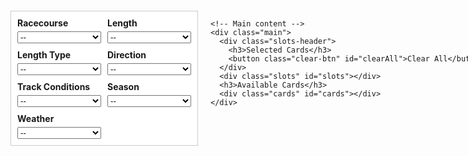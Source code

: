 <html>
<head>
  <style>
    :root {
      --card-w: 118px; /* unified width */
    }

    body {
      font-family: Arial, sans-serif;
      background: #f8f8f8;
      margin: 0;
      padding: 0;
      display: flex;
      justify-content: center;
    }

    /* Container */
    .container {
      width: 1280px;
      margin: 20px auto;
      display: flex;
      gap: 20px;
      align-items: flex-start;
    }

    /* Sidebar filters */
    .sidebar {
      width: 300px; /* restored to larger filter block */
      background: #fff;
      border: 1px solid #ccc;
      padding: 10px;
      box-sizing: border-box;
      display: grid;
      grid-template-columns: 1fr 1fr; /* two columns of labels */
      gap: 10px;
    }
    .filter-group {
      display: flex;
      flex-direction: column;
    }
    .filter-group label {
      font-weight: bold;
      margin-bottom: 5px;
    }
    .filter-group select {
      width: 100%;
    }

    /* Main content */
    .main {
      flex: 1;
    }

    /* Slots area */
    .slots-header {
      display: flex;
      justify-content: space-between;
      align-items: center;
      margin-bottom: 10px;
    }
    .slots {
      display: grid;
      grid-template-columns: repeat(6, var(--card-w));
      gap: 10px;
      margin-bottom: 20px;
    }
    .slot {
      width: var(--card-w);
      min-height: var(--card-w);
      border: 1px dashed #bbb;
      background: #fafafa;
      display: flex;
      flex-direction: column;
      align-items: center;
      justify-content: flex-start;
      box-sizing: border-box;
      cursor: pointer;
    }

    /* Cards */
    .cards {
      display: grid;
      grid-template-columns: repeat(auto-fill, minmax(var(--card-w), 1fr));
      gap: 15px;
      justify-items: center;
    }
    .card {
      width: var(--card-w);
      border: 1px solid #ccc;
      padding: 5px;
      text-align: center;
      cursor: pointer;
      background: #fff;
      position: relative;
      box-sizing: border-box;
    }
    .card img {
      width: 100%;
      height: auto;
      display: block;
    }
    .card.disabled {
      opacity: 0.4;
      pointer-events: none;
    }
    .name {
      margin-top: 4px;
      font-size: 12px;
      font-weight: bold;
      word-wrap: break-word;
    }
    .skills {
      display: flex;
      flex-wrap: wrap;
      gap: 2px;
      margin-top: 4px;
      justify-content: center;
    }
    .skill {
      background: #eee;
      border: 1px solid #ccc;
      border-radius: 3px;
      padding: 2px 4px;
      font-size: 10px;
      word-break: break-word;
      max-width: 100%;
    }

    /* Type icon */
    .type-icon {
      position: absolute;
      top: 2px;
      right: 2px;
      width: 20px;
      height: 20px;
    }
    .type-icon img {
      width: 100%;
      height: 100%;
    }

    /* Clear button */
    .clear-btn {
      background: #f44336;
      color: white;
      border: none;
      padding: 5px 10px;
      cursor: pointer;
      font-size: 12px;
      border-radius: 3px;
    }
  </style>
</head>
<body>
  <div class="container">
    <!-- Sidebar filters -->
    <div class="sidebar">
      <div class="filter-group">
        <label for="racecourse">Racecourse</label>
        <select id="racecourse">
          <option value="">--</option>
          <option>Sapporo</option>
          <option>Hakodate</option>
          <option>Niigata</option>
          <option>Fukushima</option>
          <option>Nakayama</option>
          <option>Tokyo</option>
          <option>Chukyo</option>
          <option>Kyoto</option>
          <option>Hanshin</option>
          <option>Kokura</option>
          <option>Oi</option>
          <option>Kawasaki</option>
          <option>Funabashi</option>
          <option>Morioka</option>
          <option>Longchamp</option>
        </select>
      </div>
      <div class="filter-group">
        <label for="length">Length</label>
        <select id="length">
          <option value="">--</option>
          <option>1000m</option>
          <option>1150m</option>
          <option>1200m</option>
          <option>1300m</option>
          <option>1400m</option>
          <option>1500m</option>
          <option>1600m</option>
          <option>1700m</option>
          <option>1800m</option>
          <option>1900m</option>
          <option>2000m</option>
          <option>2100m</option>
          <option>2200m</option>
          <option>2300m</option>
          <option>2400m</option>
          <option>2500m</option>
          <option>2600m</option>
          <option>3000m</option>
          <option>3200m</option>
          <option>3400m</option>
          <option>3600m</option>
        </select>
      </div>
      <div class="filter-group">
        <label for="lengthType">Length Type</label>
        <select id="lengthType">
          <option value="">--</option>
          <option>Sprint</option>
          <option>Mile</option>
          <option>Medium</option>
          <option>Long</option>
        </select>
      </div>
      <div class="filter-group">
        <label for="direction">Direction</label>
        <select id="direction">
          <option value="">--</option>
          <option>Clockwise</option>
          <option>Counterclockwise</option>
        </select>
      </div>
      <div class="filter-group">
        <label for="condition">Track Conditions</label>
        <select id="condition">
          <option value="">--</option>
          <option>Firm</option>
          <option>Good</option>
          <option>Soft</option>
          <option>Heavy</option>
        </select>
      </div>
      <div class="filter-group">
        <label for="season">Season</label>
        <select id="season">
          <option value="">--</option>
          <option>Spring</option>
          <option>Summer</option>
          <option>Fall</option>
          <option>Winter</option>
        </select>
      </div>
      <div class="filter-group">
        <label for="weather">Weather</label>
        <select id="weather">
          <option value="">--</option>
          <option>Sunny</option>
          <option>Cloudy</option>
          <option>Rainy</option>
          <option>Snowy</option>
        </select>
      </div>
    </div>

    <!-- Main content -->
    <div class="main">
      <div class="slots-header">
        <h3>Selected Cards</h3>
        <button class="clear-btn" id="clearAll">Clear All</button>
      </div>
      <div class="slots" id="slots"></div>
      <h3>Available Cards</h3>
      <div class="cards" id="cards"></div>
    </div>
  </div>

  <script>
    const slotsContainer = document.getElementById("slots");
    const cardsContainer = document.getElementById("cards");
    const clearAllBtn = document.getElementById("clearAll");

    const cardsData = [];
    for (let i = 10001; i <= 10010; i++) {
      cardsData.push({
        id: i,
        name: "Card " + i,
        type: ("0" + (i % 6)).slice(-2),
        skills: ["Sapporo","1000m","Sprint","Clockwise","Firm","Spring","Sunny"]
      });
    }

    for (let i = 0; i < 6; i++) {
      const slot = document.createElement("div");
      slot.className = "slot";
      slot.dataset.slot = i;
      slotsContainer.appendChild(slot);

      slot.addEventListener("click", () => {
        if (slot.firstChild) {
          const cardId = slot.firstChild.dataset.id;
          slot.innerHTML = "";
          const cardEl = cardsContainer.querySelector(`[data-id="${cardId}"]`);
          if (cardEl) cardEl.classList.remove("disabled");
        }
      });
    }

    cardsData.forEach(card => {
      const cardEl = document.createElement("div");
      cardEl.className = "card";
      cardEl.dataset.id = card.id;
      cardEl.innerHTML = `
        <div class="type-icon"><img src="https://gametora.com/images/umamusume/icons/utx_ico_obtain_${card.type}.png"></div>
        <img src="https://gametora.com/images/umamusume/supports/support_card_s_${card.id}.png" alt="${card.name}">
        <div class="name">${card.name}</div>
        <div class="skills">${card.skills.map(s => `<div class="skill">${s}</div>`).join("")}</div>
      `;
      cardsContainer.appendChild(cardEl);

      cardEl.addEventListener("click", () => {
        if (cardEl.classList.contains("disabled")) return;
        const emptySlot = [...slotsContainer.children].find(s => !s.firstChild);
        if (!emptySlot) return;

        const clone = cardEl.cloneNode(true);
        clone.classList.remove("disabled");
        emptySlot.appendChild(clone);
        cardEl.classList.add("disabled");
      });
    });

    clearAllBtn.addEventListener("click", () => {
      [...slotsContainer.children].forEach(slot => {
        if (slot.firstChild) {
          const cardId = slot.firstChild.dataset.id;
          slot.innerHTML = "";
          const cardEl = cardsContainer.querySelector(`[data-id="${cardId}"]`);
          if (cardEl) cardEl.classList.remove("disabled");
        }
      });
    });

    const filters = ["racecourse", "length", "lengthType", "direction", "condition", "season", "weather"];
    filters.forEach(f => {
      document.getElementById(f).addEventListener("change", applyFilters);
    });

    function applyFilters() {
      const selections = {};
      filters.forEach(f => {
        selections[f] = document.getElementById(f).value;
      });

      cardsData.forEach(card => {
        const el = cardsContainer.querySelector(`[data-id="${card.id}"]`);
        if (!el) return;
        let visible = true;
        for (let key in selections) {
          if (selections[key] && !card.skills.includes(selections[key])) {
            visible = false;
            break;
          }
        }
        el.style.display = visible ? "block" : "none";
      });
    }
  </script>
</body>
</html>
